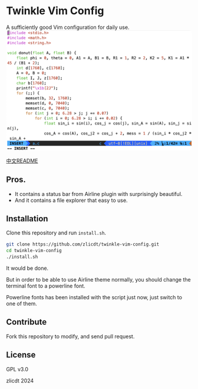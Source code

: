 # Twinkle Vim Config

A sufficiently good Vim configuration for daily use.
<img src="./docs/display.png" class="display">
<style type="text/css">
    .display{
        border-radius:7px;
    }
</style>
[中文README](./docs/README.zh_CN.md)

## Pros.
* It contains a status bar from Airline plugin with surprisingly beautiful.
* And it contains a file explorer that easy to use.

## Installation
Clone this repository and run `install.sh`.

```bash
git clone https://github.com/zlicdt/twinkle-vim-config.git
cd twinkle-vim-config
./install.sh
```

It would be done.

But in order to be able to use Airline theme normally, you should change the terminal font to a powerline font.

Powerline fonts has been installed with the script just now, just switch to one of them.

## Contribute

Fork this repository to modify, and send pull request.

## License
GPL v3.0

zlicdt 2024
